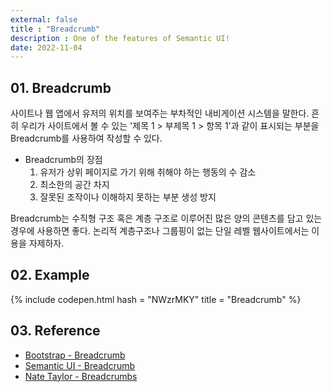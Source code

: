 ```yaml
---
external: false
title : "Breadcrumb"
description : One of the features of Semantic UI!
date: 2022-11-04
---
```


## 01. Breadcrumb

사이트나 웹 앱에서 유저의 위치를 보여주는 부차적인 내비게이션 시스템을 말한다.
흔히 우리가 사이트에서 볼 수 있는 '제목 1 > 부제목 1 > 항목 1'과 같이 표시되는 부분을 Breadcrumb를 사용하여 작성할 수 있다.

- Breadcrumb의 장점
  1. 유저가 상위 페이지로 가기 위해 취해야 하는 행동의 수 감소
  2. 최소한의 공간 차지
  3. 잘못된 조작이나 이해하지 못하는 부분 생성 방지

Breadcrumb는 수직형 구조 혹은 계층 구조로 이루어진 많은 양의 콘텐츠를 담고 있는 경우에 사용하면 좋다.
논리적 계층구조나 그룹핑이 없는 단일 레벨 웹사이트에서는 이용을 자제하자.

## 02. Example

{% include codepen.html hash = "NWzrMKY" title = "Breadcrumb" %}

## 03. Reference

- [Bootstrap - Breadcrumb](https://getbootstrap.com/docs/4.0/components/breadcrumb/)
- [Semantic UI - Breadcrumb](https://semantic-ui.com/collections/breadcrumb.html)
- [Nate Taylor - Breadcrumbs](https://codepen.io/taylonr/pen/JXLgzR)
